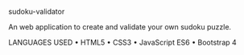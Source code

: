 sudoku-validator

An web application to create and validate your own sudoku puzzle.

LANGUAGES USED
  •	HTML5
  •	CSS3 
  •	JavaScript ES6 
  •	Bootstrap 4

